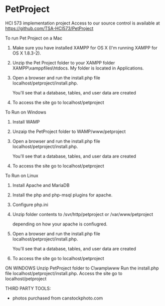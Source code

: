 PetProject
==========

HCI 573 implementation project
Access to our source control is available at https://github.com/TSA-HCI573/PetProject

To run Pet Project on a Mac

1.  Make sure you have installed XAMPP for OS X (I'm running XAMPP for OS X 1.8.3-2).

2.  Unzip the Pet Project folder to your XAMPP folder XAMPP\xamppfiles\htdocs.  My folder is located in Applications.

3.  Open a browser and run the install.php file localhost/petproject/install.php.

	You'll see that a database, tables, and user data are created

4.  To access the site go to localhost/petproject

To Run on Windows
1. Install WAMP

2. Unzaip the PetProject folder to WAMP/www/petproject

3.  Open a browser and run the install.php file localhost/petproject/install.php.

	You'll see that a database, tables, and user data are created

4.  To access the site go to localhost/petproject

To Run on Linux
1. Install Apache and MariaDB

2. Install the php and php-msql plugins for apache.

3. Configure php.ini

4. Unzip folder contents to /svr/http/petproject or /var/www/petproject

	depending on how your apache is confiugred.

5.  Open a browser and run the install.php file localhost/petproject/install.php.

	You'll see that a database, tables, and user data are created

6.  To access the site go to localhost/petproject

ON WINDOWS
Unzip PetProject folder to C\wamp\www
Run the install.php file localhost/petproject/install.php.
Access the site go to localhost/petproject

THIRD PARTY TOOLS:
- photos purchased from canstockphoto.com

